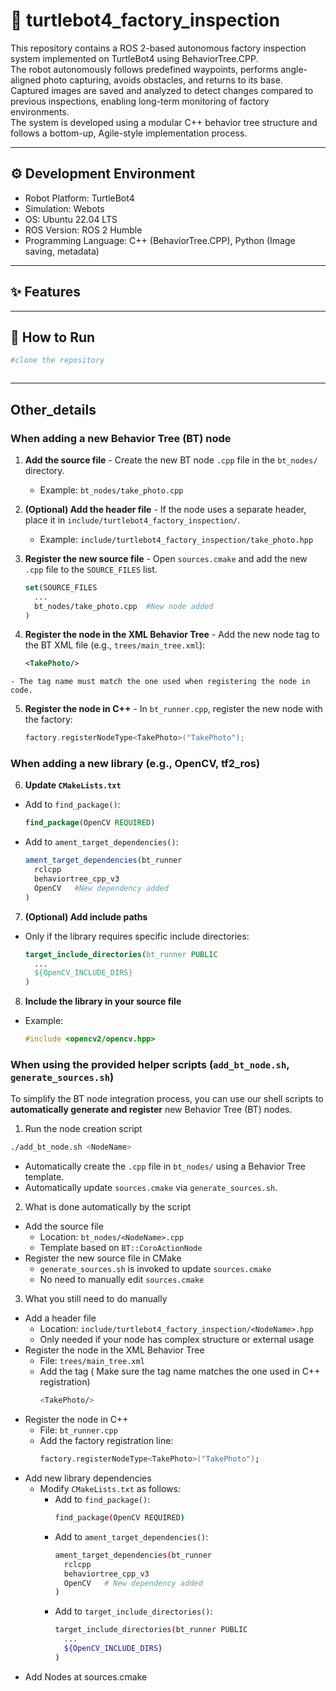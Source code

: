 # 🤖 turtlebot4_factory_inspection
  This repository contains a ROS 2-based autonomous factory inspection system implemented on TurtleBot4 using BehaviorTree.CPP.     
  The robot autonomously follows predefined waypoints, performs angle-aligned photo capturing, avoids obstacles, and returns to its base.     
  Captured images are saved and analyzed to detect changes compared to previous inspections, enabling long-term monitoring of factory environments.       
  The system is developed using a modular C++ behavior tree structure and follows a bottom-up, Agile-style implementation process.

  ---

  ## ⚙️ Development Environment

- Robot Platform: TurtleBot4
- Simulation: Webots
- OS: Ubuntu 22.04 LTS
- ROS Version: ROS 2 Humble
- Programming Language: C++ (BehaviorTree.CPP), Python (Image saving, metadata)


---

## ✨ Features





---

## 🚀 How to Run

```bash
#clone the repository



```
---
## Other_details
###  When adding a new Behavior Tree (BT) node

  1. **Add the source file**
    - Create the new BT node `.cpp` file in the `bt_nodes/` directory.
      - Example: `bt_nodes/take_photo.cpp`

  2. **(Optional) Add the header file**
    - If the node uses a separate header, place it in `include/turtlebot4_factory_inspection/`.
      - Example: `include/turtlebot4_factory_inspection/take_photo.hpp`

  3. **Register the new source file**
    - Open `sources.cmake` and add the new `.cpp` file to the `SOURCE_FILES` list.
      ```cmake
      set(SOURCE_FILES
        ...
        bt_nodes/take_photo.cpp  #New node added
      )
      ```

  4. **Register the node in the XML Behavior Tree**
    - Add the new node tag to the BT XML file (e.g., `trees/main_tree.xml`):
      ```xml
      <TakePhoto/>
      ```
    - The tag name must match the one used when registering the node in code.

  5. **Register the node in C++**
    - In `bt_runner.cpp`, register the new node with the factory:
      ```cpp
      factory.registerNodeType<TakePhoto>("TakePhoto");
      ```

### When adding a new library (e.g., OpenCV, tf2_ros)

 6. **Update `CMakeLists.txt`**

   - Add to `find_package()`:
     ```cmake
     find_package(OpenCV REQUIRED)
     ```

   - Add to `ament_target_dependencies()`:
     ```cmake
     ament_target_dependencies(bt_runner
       rclcpp
       behaviortree_cpp_v3
       OpenCV   #New dependency added
     )
     ```

 7. **(Optional) Add include paths**
   - Only if the library requires specific include directories:
     ```cmake
     target_include_directories(bt_runner PUBLIC
       ...
       ${OpenCV_INCLUDE_DIRS}
     )
     ```

 8. **Include the library in your source file**
   - Example:
     ```cpp
     #include <opencv2/opencv.hpp>
     ```
### When using the provided helper scripts (`add_bt_node.sh`, `generate_sources.sh`)

To simplify the BT node integration process, you can use our shell scripts to **automatically generate and register** new Behavior Tree (BT) nodes.   

1. Run the node creation script

  ```bash
  ./add_bt_node.sh <NodeName>
  ```
  - Automatically create the `.cpp` file in `bt_nodes/` using a Behavior Tree template.
  - Automatically update `sources.cmake` via `generate_sources.sh`.

  2. What is done automatically by the script
  - Add the source file
    - Location: `bt_nodes/<NodeName>.cpp`
    - Template based on `BT::CoroActionNode`
  - Register the new source file in CMake
    - `generate_sources.sh` is invoked to update `sources.cmake`
    - No need to manually edit `sources.cmake`

  3. What you still need to do manually
  -  Add a header file
      -  Location: `include/turtlebot4_factory_inspection/<NodeName>.hpp`
      -  Only needed if your node has complex structure or external usage
  - Register the node in the XML Behavior Tree
    - File: `trees/main_tree.xml` 
    - Add the tag ( Make sure the tag name matches the one used in C++ registration)
      ```bash
      <TakePhoto/>
      ```
  - Register the node in C++
    - File: `bt_runner.cpp`
    - Add the factory registration line:
      ```bash
      factory.registerNodeType<TakePhoto>("TakePhoto");
      ```
  - Add new library dependencies
    - Modify `CMakeLists.txt` as follows:
      - Add to `find_package()`:
        ```bash
        find_package(OpenCV REQUIRED)
        ```
      - Add to `ament_target_dependencies()`:
        ```bash
        ament_target_dependencies(bt_runner
          rclcpp
          behaviortree_cpp_v3
          OpenCV   # New dependency added
        )
        ``` 
      - Add to `target_include_directories()`:
        ``` bash
        target_include_directories(bt_runner PUBLIC
          ...
          ${OpenCV_INCLUDE_DIRS}
        )

        ```
  - Add Nodes at sources.cmake
